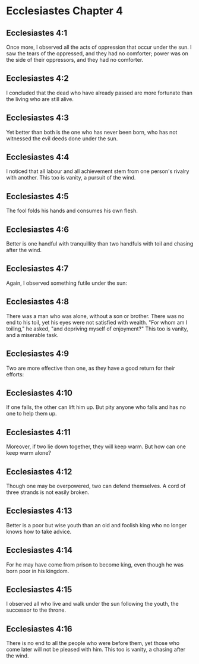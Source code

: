 # Ecclesiastes Chapter 4

## Ecclesiastes 4:1
Once more, I observed all the acts of oppression that occur under the sun. I saw the tears of the oppressed, and they had no comforter; power was on the side of their oppressors, and they had no comforter.

## Ecclesiastes 4:2
I concluded that the dead who have already passed are more fortunate than the living who are still alive.

## Ecclesiastes 4:3
Yet better than both is the one who has never been born, who has not witnessed the evil deeds done under the sun.

## Ecclesiastes 4:4
I noticed that all labour and all achievement stem from one person's rivalry with another. This too is vanity, a pursuit of the wind.

## Ecclesiastes 4:5
The fool folds his hands and consumes his own flesh.

## Ecclesiastes 4:6
Better is one handful with tranquillity than two handfuls with toil and chasing after the wind.

## Ecclesiastes 4:7
Again, I observed something futile under the sun:

## Ecclesiastes 4:8
There was a man who was alone, without a son or brother. There was no end to his toil, yet his eyes were not satisfied with wealth. "For whom am I toiling," he asked, "and depriving myself of enjoyment?" This too is vanity, and a miserable task.

## Ecclesiastes 4:9
Two are more effective than one, as they have a good return for their efforts:

## Ecclesiastes 4:10
If one falls, the other can lift him up. But pity anyone who falls and has no one to help them up.

## Ecclesiastes 4:11
Moreover, if two lie down together, they will keep warm. But how can one keep warm alone?

## Ecclesiastes 4:12
Though one may be overpowered, two can defend themselves. A cord of three strands is not easily broken.

## Ecclesiastes 4:13
Better is a poor but wise youth than an old and foolish king who no longer knows how to take advice.

## Ecclesiastes 4:14
For he may have come from prison to become king, even though he was born poor in his kingdom.

## Ecclesiastes 4:15
I observed all who live and walk under the sun following the youth, the successor to the throne.

## Ecclesiastes 4:16
There is no end to all the people who were before them, yet those who come later will not be pleased with him. This too is vanity, a chasing after the wind.
